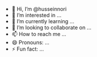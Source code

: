 - 👋 Hi, I’m @husseinnori
- 👀 I’m interested in ...
- 🌱 I’m currently learning ...
- 💞️ I’m looking to collaborate on ...
- 📫 How to reach me ...
- 😄 Pronouns: ...
- ⚡ Fun fact: ...

<!---
husseinnori/husseinnori is a ✨ special ✨ repository because its `README.md` (this file) appears on your GitHub profile.
You can click the Preview link to take a look at your changes.
--->
